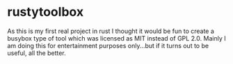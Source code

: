 # rustytoolbox
As this is my first real project in rust I thought it would be fun to create a busybox type of tool which was licensed as MIT instead of GPL 2.0.   Mainly I am doing this for entertainment purposes only...but if it turns out to be useful, all the better.
